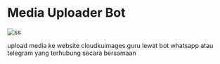 # Media Uploader Bot
![ss](https://cloudkuimages.guru/uploads/images/68332c38f3722.jpg)

upload media ke website cloudkuimages.guru lewat bot whatsapp atau telegram yang terhubung secara bersamaan
